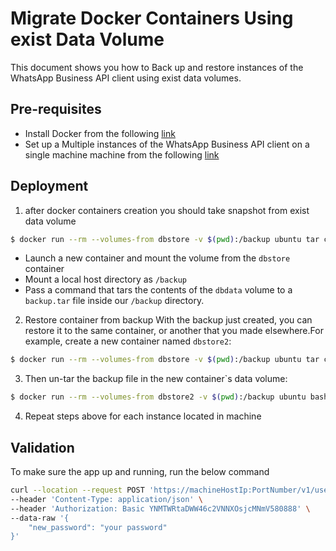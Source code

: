 
# Migrate Docker Containers Using exist  Data Volume 
This document shows you how to Back up and restore instances of the WhatsApp Business API client using  exist data volumes.

## Pre-requisites
- Install Docker from the following [link](https://docs.docker.com/compose/install/?fbclid=IwAR3Qui2fC8-Q3O4qgOEbCERv0l-HSViw80k3pN3xWvLZcakyeasvMMnctzE)
- Set up a Multiple instances of the WhatsApp Business API client on a single machine machine from the following [link](https://github.com/MohammedMagdy32/whatsappApiDeployment)

## Deployment
1. after docker containers creation  you should  take snapshot from  exist data volume
```sh
$ docker run --rm --volumes-from dbstore -v $(pwd):/backup ubuntu tar cvf /backup/backup.tar /dbdata
```
   - Launch a new container and mount the volume from the `dbstore` container
   - Mount a local host directory as `/backup`
   - Pass a command that tars the contents of the `dbdata` volume to a `backup.tar` file inside our `/backup` directory.
2. Restore container from backup
With the backup just created, you can restore it to the same container, or another that you made elsewhere.For example, create a new container named `dbstore2`:
```sh
$ docker run --rm --volumes-from dbstore -v $(pwd):/backup ubuntu tar cvf /backup/backup.tar /dbdata
```
3. Then un-tar the backup file in the new container`s data volume: 
```sh
$ docker run --rm --volumes-from dbstore2 -v $(pwd):/backup ubuntu bash -c "cd /dbdata && tar xvf /backup/backup.tar --strip 1"
```
 
4. Repeat steps above  for each instance located in machine

## Validation
To make sure the app up and running, run the below command
```sh
curl --location --request POST 'https://machineHostIp:PortNumber/v1/users/login' \
--header 'Content-Type: application/json' \
--header 'Authorization: Basic YNMTWRtaDWW46c2VNNXOsjcMNmV580888' \
--data-raw '{
    "new_password": "your password"
}'
```

